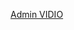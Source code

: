 <a href='https://drive.google.com/file/d/1L6Tt2tArmCZpy-M73aXTwuNF1YpI_Ty8/view?usp=drive_link'>Admin VIDIO</a>

